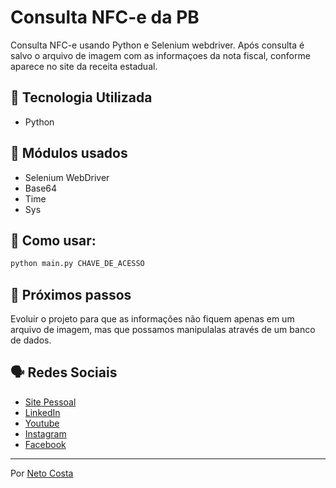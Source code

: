 # Consulta NFC-e da PB

Consulta NFC-e usando Python e Selenium webdriver. Após consulta é salvo o arquivo de imagem com as informaçoes da nota fiscal, conforme aparece no site da receita estadual.

## 🚀 Tecnologia Utilizada

* Python

## 🚀 Módulos usados

* Selenium WebDriver
* Base64
* Time
* Sys

## 🚀 Como usar:

```python
python main.py CHAVE_DE_ACESSO
```

## 🚀 Próximos passos

Evoluir o projeto para que as informações não fiquem apenas em um arquivo de imagem, mas que possamos manipulalas através de um banco de dados.

## 🗣️ Redes Sociais

* [Site Pessoal](https://www.netocosta.com.br)
* [LinkedIn](https://www.linkedin.com/in/netocostajp/)
* [Youtube](https://www.youtube.com/c/NetoCostajp)
* [Instagram](https://www.instagram.com/netocostajp/)
* [Facebook](https://www.facebook.com/netocostajp/)

---
Por [Neto Costa](https://github.com/netocosta/)
